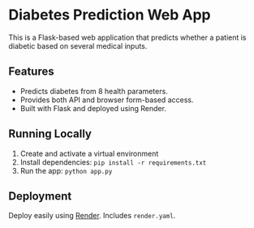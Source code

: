 # Diabetes Prediction Web App

This is a Flask-based web application that predicts whether a patient is diabetic based on several medical inputs.

## Features
- Predicts diabetes from 8 health parameters.
- Provides both API and browser form-based access.
- Built with Flask and deployed using Render.

## Running Locally
1. Create and activate a virtual environment
2. Install dependencies: `pip install -r requirements.txt`
3. Run the app: `python app.py`

## Deployment
Deploy easily using [Render](https://render.com). Includes `render.yaml`.
